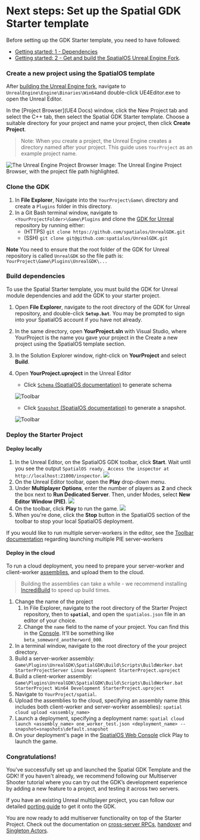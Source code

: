 # Next steps: Set up the Spatial GDK Starter template

Before setting up the GDK Starter template, you need to have followed:

* [Getting started: 1 - Dependencies]({{urlRoot}}/content/get-started/dependencies)
* [Getting started: 2 - Get and build the SpatialOS Unreal Engine Fork]({{urlRoot}}/content/get-started/build-unreal-fork).

### Create a new project using the SpatialOS template

After [building the Unreal Engine fork]({{urlRoot}}/content/get-started/build-unreal-fork), navigate to `UnrealEngine\Engine\Binaries\Win64`and double-click UE4Editor.exe to open the Unreal Editor. 

In the [Project Browser](UE4 Docs) window, click the New Project tab and select the C++ tab, then select the Spatial GDK Starter template. Choose a suitable directory for your project and name your project, then click **Create Project**. 

>Note: When you create a project, the Unreal Engine creates a directory named after your project. This guide uses `YourProject` as an example project name. 

![The Unreal Engine Project Browser](image.png)
Image: The Unreal Engine Project Browser, with the project file path highlighted. 

### Clone the GDK

1. In **File Explorer**, Navigate into the `YourProject\Game\` directory and create a `Plugins` folder in this directory.
2. In a Git Bash terminal window, navigate to `<YourProjectFolder>\Game\Plugins` and clone the [GDK for Unreal](https://github.com/spatialos/UnrealGDK) repository by running either:
    * (HTTPS) `git clone https://github.com/spatialos/UnrealGDK.git`
    * (SSH) `git clone git@github.com:spatialos/UnrealGDK.git`

**Note** You need to ensure that the root folder of the GDK for Unreal repository is called `UnrealGDK` so the file path is: `YourProject\Game\Plugins\UnrealGDK\...`

[//]: # "TODO: This whole section below deserves some screenshots to show users what to expect. This was done well on the Unity onobarding docs. Example: https://docs.improbable.io/unity/alpha/content/get-started/get-playing"

### Build dependencies 

To use the Spatial Starter template, you must build the GDK for Unreal module dependencies and add the GDK to your starter project. 

1. Open **File Explorer**, navigate to the root directory of the GDK for Unreal repository, and double-click **`Setup.bat`**. You may be prompted to sign into your SpatialOS account if you have not already.
1. In the same directory, open **YourProject.sln** with Visual Studio, where YourProject is the name you gave your project in the Create a new project using the SpatialOS template section.
1. In the Solution Explorer window, right-click on **YourProject** and select **Build**.
1. Open **YourProject.uproject** in the Unreal Editor 
    * Click [`Schema` (SpatialOS documentation)](https://docs.improbable.io/reference/latest/shared/glossary) to generate schema 
    
    ![Toolbar]({{assetRoot}}assets/screen-grabs/toolbar/schema-button.png)

    * Click [`Snapshot` (SpatialOS documentation)](https://docs.improbable.io/reference/latest/shared/glossary) to generate a snapshot.

    ![Toolbar]({{assetRoot}}assets/screen-grabs/toolbar/snapshot-button.png)

### Deploy the Starter Project 

#### Deploy locally

1. In the Unreal Editor, on the SpatialOS GDK toolbar, click **Start**. Wait until you see the output `SpatialOS ready. Access the inspector at http://localhost:21000/inspector`.
![](ToolBarStart)
1. On the Unreal Editor toolbar, open the **Play** drop-down menu.
1. Under **Multiplayer Options**, enter the number of players as **2** and check the box next to **Run Dedicated Server**. Then, under Modes, select **New Editor Window (PIE)**.
![](DropDownImage)
1. On the toolbar, click **Play** to run the game.
![](ToolBarPlay)
1. When you're done, click the **Stop** button in the SpatialOS section of the toolbar to stop your local SpatialOS deployment.

If you would like to run multiple server-workers in the editor, see the [Toolbar documentation]({{urlRoot}}/content/toolbars#launching-multiple-pie-server-workers) regarding launching multiple PIE server-workers

#### Deploy in the cloud

To run a cloud deployment, you need to prepare your server-worker and client-worker [assemblies](https://docs.improbable.io/reference/latest/shared/glossary), and upload them to the cloud.

> Building the assemblies can take a while - we recommend installing <a href="https://www.incredibuild.com/" data-track-link="Incredibuild|product=Docs|platform=Win|label=Win" target="_blank">IncrediBuild</a> to speed up build times.

1. Change the name of the project
    1. In File Explorer, navigate to the root directory of the Starter Project repository, then to **`spatial`**, and open the `spatialos.json` file in an editor of your choice.
    1. Change the `name` field to the name of your project. You can find this in the [Console](https://console.improbable.io). It’ll be something like `beta_someword_anotherword_000`.
1. In a terminal window, navigate to the root directory of the your project directory.
1. Build a server-worker assembly: `Game\Plugins\UnrealGDK\SpatialGDK\Build\Scripts\BuildWorker.bat StarterProjectServer Linux Development StarterProject.uproject`
1. Build a client-worker assembly: `Game\Plugins\UnrealGDK\SpatialGDK\Build\Scripts\BuildWorker.bat StarterProject Win64 Development StarterProject.uproject`
1. Navigate to `YourProject/spatial`.
1. Upload the assemblies to the cloud, specifying an assembly name (this includes both client-worker and server-worker assemblies): `spatial cloud upload <assembly_name>`
1. Launch a deployment, specifying a deployment name: `spatial cloud launch <assembly_name> one_worker_test.json <deployment_name> --snapshot=snapshots\default.snapshot`
1. On your deployment's page in the [SpatialOS Web Console](https://console.improbable.io) click Play to launch the game.

### Congratulations!

You've successfully set up and launched the Spatial GDK Template and the GDK! If you haven't already, we recommend following our Multiserver Shooter tutorial where you can try out the GDK’s development experience by adding a new feature to a project, and testing it across two servers.

If you have an existing Unreal multiplayer project, you can follow our detailed [porting guide]({{urlRoot}}/content/get-started/porting-unreal-project-to-gdk.md) to get it onto the GDK.

You are now ready to add multiserver functionality on top of the Starter Project. Check out the documentation on [cross-server RPCs]({{urlRoot}}/content/cross-server-rpcs), [handover]({{urlRoot}}/content/handover-between-server-workers) and [Singleton Actors]({{urlRoot}}/content/singleton-actors).
